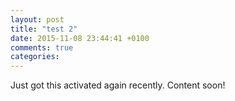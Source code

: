 ```yaml
---
layout: post
title: "test 2"
date: 2015-11-08 23:44:41 +0100
comments: true
categories: 
---
```

Just got this activated again recently. Content soon!

